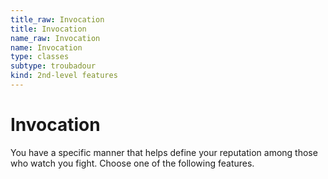 ```yaml
---
title_raw: Invocation
title: Invocation
name_raw: Invocation
name: Invocation
type: classes
subtype: troubadour
kind: 2nd-level features
---
```


# Invocation

You have a specific manner that helps define your reputation among those who watch you fight. Choose one of the following features.
